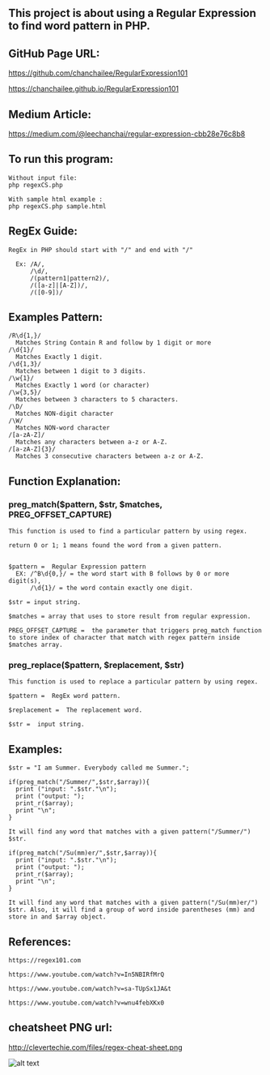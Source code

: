 ## This project is about using a Regular Expression to find word pattern in PHP.

## GitHub Page URL:

https://github.com/chanchailee/RegularExpression101

https://chanchailee.github.io/RegularExpression101

## Medium Article:
https://medium.com/@leechanchai/regular-expression-cbb28e76c8b8

## To run this program:
    Without input file:
    php regexCS.php

    With sample html example :
    php regexCS.php sample.html


## RegEx Guide:
    RegEx in PHP should start with "/" and end with "/"

      Ex: /A/,
          /\d/,
          /(pattern1|pattern2)/,
          /([a-z]|[A-Z])/,
          /([0-9])/


## Examples Pattern:
    /R\d{1,}/
      Matches String Contain R and follow by 1 digit or more
    /\d{1}/
      Matches Exactly 1 digit.
    /\d{1,3}/
      Matches between 1 digit to 3 digits.
    /\w{1}/
      Matches Exactly 1 word (or character)
    /\w{3,5}/
      Matches between 3 characters to 5 characters.
    /\D/
      Matches NON-digit character
    /\W/
      Matches NON-word character
    /[a-zA-Z]/
      Matches any characters between a-z or A-Z.
    /[a-zA-Z]{3}/
      Matches 3 consecutive characters between a-z or A-Z.

## Function Explanation:

### preg_match($pattern, $str, $matches, PREG_OFFSET_CAPTURE)

    This function is used to find a particular pattern by using regex.

    return 0 or 1; 1 means found the word from a given pattern.


    $pattern =  Regular Expression pattern
      EX: /^B\d{0,}/ = the word start with B follows by 0 or more digit(s),
          /\d{1}/ = the word contain exactly one digit.

    $str = input string.

    $matches = array that uses to store result from regular expression.

    PREG_OFFSET_CAPTURE =  the parameter that triggers preg_match function to store index of character that match with regex pattern inside $matches array.


### preg_replace($pattern, $replacement, $str)

    This function is used to replace a particular pattern by using regex.

    $pattern =  RegEx word pattern.

    $replacement =  The replacement word.

    $str =  input string.

## Examples:
    $str = "I am Summer. Everybody called me Summer.";

    if(preg_match("/Summer/",$str,$array)){
      print ("input: ".$str."\n");
      print ("output: ");
      print_r($array);
      print "\n";
    }

    It will find any word that matches with a given pattern("/Summer/") $str.

    if(preg_match("/Su(mm)er/",$str,$array)){
      print ("input: ".$str."\n");
      print ("output: ");
      print_r($array);
      print "\n";
    }

    It will find any word that matches with a given pattern("/Su(mm)er/") $str. Also, it will find a group of word inside parentheses (mm) and store in and $array object.

## References:
    https://regex101.com

    https://www.youtube.com/watch?v=In5NBIRfMrQ

    https://www.youtube.com/watch?v=sa-TUpSx1JA&t

    https://www.youtube.com/watch?v=wnu4febXKx0

## cheatsheet PNG url:
http://clevertechie.com/files/regex-cheat-sheet.png  

![alt text](http://clevertechie.com/files/regex-cheat-sheet.png)
